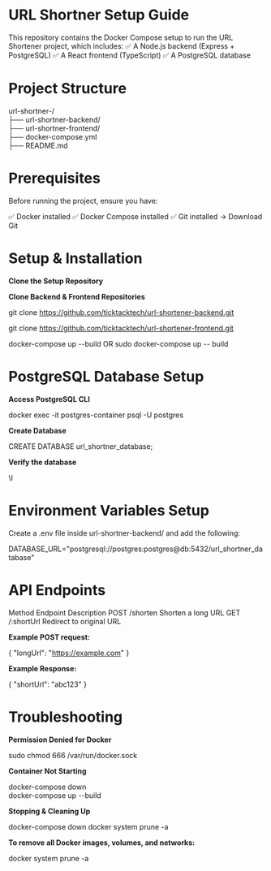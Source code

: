 # URL Shortner Setup Guide

This repository contains the Docker Compose setup to run the URL Shortener project, which includes:
✅ A Node.js backend (Express + PostgreSQL)
✅ A React frontend (TypeScript)
✅ A PostgreSQL database

# Project Structure

url-shortner-/  
  ├── url-shortner-backend/    
  ├── url-shortner-frontend/   
  ├── docker-compose.yml  
  ├── README.md               

# Prerequisites

Before running the project, ensure you have:

✅ Docker installed
✅ Docker Compose installed
✅ Git installed → Download Git

# Setup & Installation

**Clone the Setup Repository**


**Clone Backend & Frontend Repositories**

git clone https://github.com/ticktacktech/url-shortener-backend.git

git clone https://github.com/ticktacktech/url-shortener-frontend.git

docker-compose up --build OR sudo docker-compose up -- build

# PostgreSQL Database Setup

**Access PostgreSQL CLI**

docker exec -it postgres-container psql -U postgres

**Create Database**

CREATE DATABASE url_shortner_database;

**Verify the database**

\l

#  Environment Variables Setup
 
Create a .env file inside url-shortner-backend/ and add the following:

DATABASE_URL="postgresql://postgres:postgres@db:5432/url_shortner_database"


#  API Endpoints


Method	Endpoint	Description
POST	/shorten	Shorten a long URL
GET	/:shortUrl	Redirect to original URL

**Example POST request:**

{
  "longUrl": "https://example.com"
}

**Example Response:**

{
  "shortUrl": "abc123"
}


#  Troubleshooting

**Permission Denied for Docker**

sudo chmod 666 /var/run/docker.sock

**Container Not Starting**

docker-compose down  
docker-compose up --build

**Stopping & Cleaning Up**

docker-compose down
docker system prune -a

**To remove all Docker images, volumes, and networks:**

docker system prune -a
